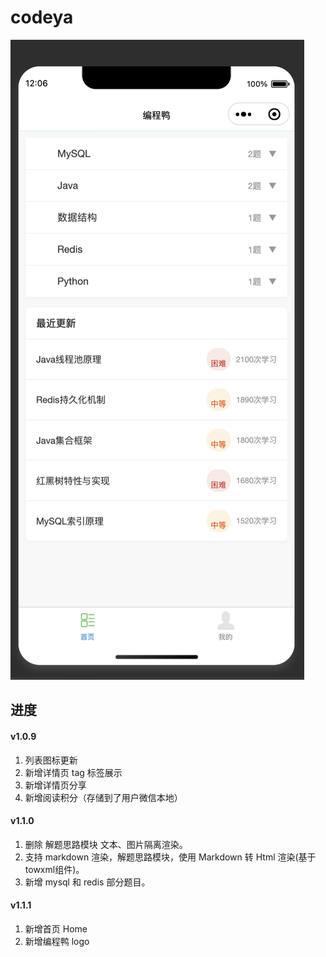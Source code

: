 # codeya

![](/images/image1.png)

## 进度

#### v1.0.9
1. 列表图标更新
2. 新增详情页 tag 标签展示
3. 新增详情页分享
4. 新增阅读积分（存储到了用户微信本地）

#### v1.1.0
1. 删除 解题思路模块 文本、图片隔离渲染。
2. 支持 markdown 渲染，解题思路模块，使用 Markdown 转 Html 渲染(基于towxml组件)。
3. 新增 mysql 和 redis 部分题目。

#### v1.1.1
1. 新增首页 Home
2. 新增编程鸭 logo



